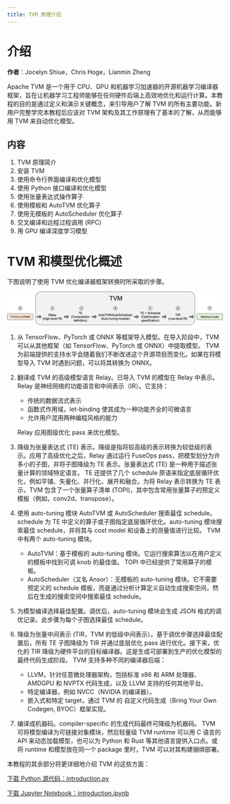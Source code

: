 ```yaml
---
title: TVM 原理介绍
---
```


# 介绍
**作者**：Jocelyn Shiue，Chris Hoge，Lianmin Zheng

Apache TVM 是一个用于 CPU、GPU 和机器学习加速器的开源机器学习编译器框架，旨在让机器学习工程师能够在任何硬件后端上高效地优化和运行计算。本教程的目的是通过定义和演示关键概念，来引导用户了解 TVM 的所有主要功能。新用户完整学完本教程后应该对 TVM 架构及其工作原理有了基本的了解，从而能够用 TVM 来自动优化模型。

## 内容
1. TVM 原理简介
2. 安装 TVM
3. 使用命令行界面编译和优化模型
4. 使用 Python 接口编译和优化模型
5. 使用张量表达式操作算子
6. 使用模板和 AutoTVM 优化算子
7. 使用无模板的 AutoScheduler 优化算子
8. 交叉编译和远程过程调用 (RPC)
9. 用 GPU 编译深度学习模型

# TVM 和模型优化概述
下图说明了使用 TVM 优化编译器框架转换时所采取的步骤。

![A High Level View of TVM](https://raw.githubusercontent.com/apache/tvm-site/main/images/tutorial/overview.png)

1. 从 TensorFlow、PyTorch 或 ONNX 等框架导入模型。在导入阶段中，TVM 可以从其他框架（如 TensorFlow、PyTorch 或 ONNX）中提取模型。 TVM 为前端提供的支持水平会随着我们不断改进这个开源项目而变化。如果在将模型导入 TVM 时遇到问题，可以将其转换为 ONNX。

2. 翻译成 TVM 的高级模型语言 Relay。已导入 TVM 的模型在 Relay 中表示。Relay 是神经网络的功能语言和中间表示（IR）。它支持：
   * 传统的数据流式表示
   * 函数式作用域，let-binding 使其成为一种功能齐全的可微语言
   * 允许用户混用两种编程风格的能力

   Relay 应用图级优化 pass 来优化模型。

3. 降级为张量表达式 (TE) 表示。降级是指将较高级的表示转换为较低级的表示。应用了高级优化之后，Relay 通过运行 FuseOps pass，把模型划分为许多小的子图，并将子图降级为 TE 表示。张量表达式 (TE) 是一种用于描述张量计算的领域特定语言。 TE 还提供了几个 schedule 原语来指定底层循环优化，例如平铺、矢量化、并行化、展开和融合。为将 Relay 表示转换为 TE 表示，TVM 包含了一个张量算子清单 (TOPI)，其中包含常用张量算子的预定义模板（例如，conv2d、transpose）。

4. 使用 auto-tuning 模块 AutoTVM 或 AutoScheduler 搜索最佳 schedule。schedule 为 TE 中定义的算子或子图指定底层循环优化。auto-tuning 模块搜索最佳 schedule，并将其与 cost model 和设备上的测量值进行比较。 TVM 中有两个 auto-tuning 模块。
   * AutoTVM：基于模板的 auto-tuning 模块。它运行搜索算法以在用户定义的模板中找到可调 knob 的最佳值。 TOPI 中已经提供了常用算子的模板。
   * AutoScheduler（又名 Ansor）：无模板的 auto-tuning 模块。它不需要预定义的 schedule 模板，而是通过分析计算定义自动生成搜索空间，然后在生成的搜索空间中搜索最佳 schedule。

5. 为模型编译选择最佳配置。调优后，auto-tuning 模块会生成 JSON 格式的调优记录。此步骤为每个子图选择最佳 schedule。

6. 降级为张量中间表示 (TIR，TVM 的低级中间表示）。基于调优步骤选择最佳配置后，所有 TE 子图降级为 TIR 并通过底层优化 pass 进行优化。接下来，优化的 TIR 降级为硬件平台的目标编译器。这是生成可部署到生产的优化模型的最终代码生成阶段。 TVM 支持多种不同的编译器后端：

   * LLVM，针对任意微处理器架构，包括标准 x86 和 ARM 处理器、AMDGPU 和 NVPTX 代码生成，以及 LLVM 支持的任何其他平台。
   * 特定编译器，例如 NVCC（NVIDIA 的编译器）。
   * 嵌入式和特定 target，通过 TVM 的 自定义代码生成（Bring Your Own Codegen, BYOC）框架实现。

7. 编译成机器码。compiler-specific 的生成代码最终可降级为机器码。
   TVM 可将模型编译为可链接对象模块，然后轻量级 TVM runtime 可以用 C 语言的 API 来动态加载模型，也可以为 Python 和 Rust 等其他语言提供入口点。或将 runtime 和模型放在同一个 package 里时，TVM 可以对其构建捆绑部署。

本教程的其余部分将更详细地介绍 TVM 的这些方面：

[下载 Python 源代码：introduction.py](https://tvm.apache.org/docs/_downloads/31d82e25454740f5ba711497485c0dd4/introduction.py)

[下载 Jupyter Notebook：introduction.ipynb](https://tvm.apache.org/docs/_downloads/9f81bc348ac4107d0670f512b8943a99/introduction.ipynb)
